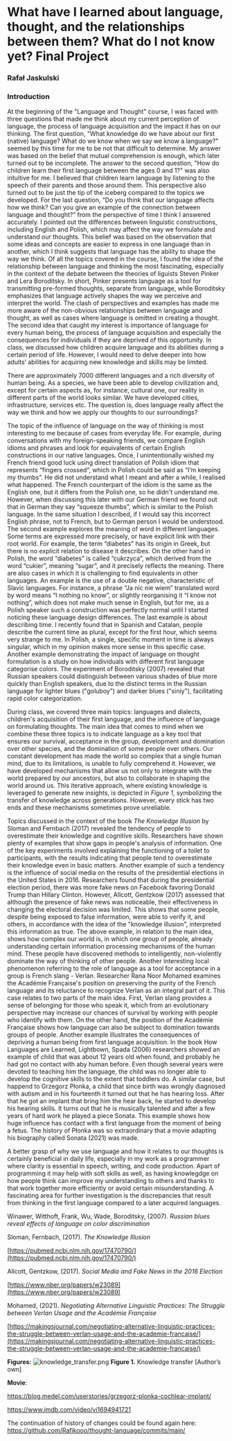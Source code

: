 # What have I learned about language, thought, and the relationships between them? What do I not know yet? Final Project

### Rafał Jaskulski

### Introduction

At the beginning of the "Language and Thought" course, I was faced with three questions that made me think about my
current perception of language, the process of language acquisition and the impact it has on our thinking. The first
question, "What knowledge do we have about our first (native) language? What do we know when we say we know a language?"
seemed by this time for me to be not that difficult to determine. My answer was based on the belief that mutual
comprehension is enough, which later turned out to be incomplete. The answer to the second question, "How do children
learn their first language between the ages 0 and 1?" was also intuitive for me. I believed that children learn language
by listening to the speech of their parents and those around them. This perspective also turned out to be just the tip
of the iceberg compared to the topics we developed. For the last question, “Do you think that our language affects how
we think? Can you give an example of the connection between language and thought?” from the perspective of time I think
I answered accurately. I pointed out the differences between linguistic constructions, including English and Polish,
which may affect the way we formulate and understand our thoughts. This belief was based on the observation that some
ideas and concepts are easier to express in one language than in another, which I think suggests that language has the
ability to shape the way we think. Of all the topics covered in the course, I found the idea of the relationship between
language and thinking the most fascinating, especially in the context of the debate between the theories of liguists
Steven Pinker and Lera Boroditsky. In short, Pinker presents language as a tool for transmitting pre-formed thoughts,
separate from language, while Boroditsky emphasizes that language actively shapes the way we perceive and interpret the
world. The clash of perspectives and examples has made me more aware of the non-obvious relationships between language
and thought, as well as cases where language is omitted in creating a thought. The second idea that caught my interest
is importance of language for every human being, the process of language acquisition and especially the consequences for
individuals if they are deprived of this opportunity. In class, we discussed how children acquire language and its
abilities during a certain period of life. However, I would need to delve deeper into how adults’ abilities for
acquiring new knowledge and skills may be limited.

There are approximately 7000 different languages and a rich diversity of human being. As a species, we have been able to
develop civilization and, except for certain aspects as, for instance, cultural one, our reality in different parts of
the world looks similar. We have developed cities, infrastructure, services etc. The question is, does language really
affect the way we think and how we apply our thoughts to our surroundings?

The topic of the influence of language on the way of thinking is most interesting to me because of cases from everyday
life. For example, during conversations with my foreign-speaking friends, we compare English idioms and phrases and look
for equivalents of certain English constructions in our native languages. Once, I unintentionally wished my French
friend good luck using direct translation of Polish idiom that represents “fingers crossed”, which in Polish could be
said as “I’m keeping my thumbs”. He did not understand what I meant and after a while, I realised what happened. The
French counterpart of the idiom is the same as the English one, but it differs from the Polish one, so he didn't
understand me. However, when discussing this later with our German friend we found out that in German they say “squeeze
thumbs”, which is similar to the Polish language. In the same situation I described, if I would say this incorrect
English phrase, not to French, but to German person I would be understood. The second example explores the meaning of
word in different languages. Some terms are expressed more precisely, or have explicit link with their root world. For
example, the term “diabetes” has its origin in Greek, but there is no explicit relation to disease it describes. On the
other hand in Polish, the word “diabetes” is called “cukrzyca”, which derived from the word “cukier”, meaning “sugar”,
and it precisely reflects the meaning. There are also cases in which it is challenging to find equivalents in other
languages. An example is the use of a double negative, characteristic of Slavic languages. For instance, a phrase “Ja
nic nie wiem” translated word by word means “I nothing no know”, or slightly reorganising it “I know not nothing”, which
does not make much sense in English, but for me, as a Polish speaker such a construction was perfectly normal until I
started noticing these language design differences. The last example is about describing time. I recently found that in
Spanish and Catalan, people describe the current time as plural, except for the first hour, which seems very strange to
me. In Polish, a single, specific moment in time is always singular, which in my opinion makes more sense in this
specific case. Another example demonstrating the impact of language on thought formulation is a study on how individuals
with different first language categorise colors. The experiment of Boroditsky (2007) revealed that Russian speakers
could distinguish between various shades of blue more quickly than English speakers, due to the distinct terms in the
Russian language for lighter blues ("goluboy") and darker blues ("siniy"), facilitating rapid color categorization.

During class, we covered three main topics: languages and dialects, children's acquisition of their first language, and
the influence of language on formulating thoughts. The main idea that comes to mind when we combine these three topics
is to indicate language as a key tool that ensures our survival, acceptance in the group, development and domination
over other species, and the domination of some people over others. Our constant development has made the world so
complex that a single human mind, due to its limitations, is unable to fully comprehend it. However, we have developed
mechanisms that allow us not only to integrate with the world prepared by our ancestors, but also to collaborate in
shaping the world around us. This iterative approach, where existing knowledge is leveraged to generate new insights, is
depicted in *Figure 1*, symbolizing the transfer of knowledge across generations. However, every stick has two ends and
these mechanisms sometimes prove unreliable.

Topics discussed in the context of the book *The Knowledge Illusion* by Sloman and Fernbach (2017) revealed the tendency
of people to overestimate their knowledge and cognitive skills. Researchers have shown plenty of examples that show gaps
in people's analysis of information. One of the key experiments involved explaining the functioning of a toilet to
participants, with the results indicating that people tend to overestimate their knowledge even in basic matters.
Another example of such a tendency is the influence of social media on the results of the presidential elections in the
United States in 2016. Researchers found that during the presidential election period, there was more fake news on
Facebook favoring Donald Trump than Hillary Clinton. However, Allcott, Gentzkow (2017) assessed that although the
presence of fake news was noticeable, their effectiveness in changing the electoral decision was limited. This shows
that some people, despite being exposed to false information, were able to verify it, and others, in accordance with the
idea of the "knowledge illusion", interpreted this information as true. The above example, in relation to the main idea,
shows how complex our world is, in which one group of people, already understanding certain information processing
mechanisms of the human mind. These people have discovered methods to intelligently, non-violently dominate the way of
thinking of other people. Another interesting local phenomenon referring to the role of language as a tool for
acceptance in a group is French slang - Verlan. Researcher Rana Noor Mohamed examines the Académie Française's position
on preserving the purity of the French language and its reluctance to recognize Verlan as an integral part of it. This
case relates to two parts of the main idea. First, Verlan slang provides a sense of belonging for those who speak it,
which from an evolutionary perspective may increase our chances of survival by working with people who identify with
them. On the other hand, the position of the Académie Française shows how language can also be subject to domination
towards groups of people. Another example illustrates the consequences of depriving a human being from first language
acquisition. In the book How Languages are Learned, Lightbown, Spada (2006) researchers showed an example of child that
was about 12 years old when found, and probably he had got no contact with aby human before. Even though several years
were devoted to teaching him the language, the child was no longer able to develop the cognitive skills to the extent
that toddlers do. A similar case, but happend to Grzegorz Płonka, a child that since birth was wrongly diagnosed with
autism and in his fourteenth it turned out that he has hearing loss. After that he got an implant that bring him the
hear back, he started to develop his hearing skills. It turns out that he is musically talented and after a few years of
hard work he played a piece Sonata. This example shows how huge influence has contact with a first language from the
moment of being a fetus. The history of Płonka was so extraordinary that a movie adapting his biography called Sonata
(2021) was made.

A better grasp of why we use language and how it relates to our thoughts is certainly beneficial in daily life,
especially in my work as a programmer where clarity is essential in speech, writing, and code production. Apart of
programming it may help with soft skills as well, as having knowlegdge on how people think can improve my understanding
to others and thanks to that work together more efficiently or avoid certain misunderstanding. A fascinating area for
further investigation is the discrepancies that result from thinking in the first language compared to a later acquired
languages.

Winawer, Witthoft, Frank, Wu, Wade, Boroditsky, (2007). *Russian blues reveal effects of language on color
discrimination*

Sloman, Fernbach, (2017). *The Knowledge Illusion*

[https://pubmed.ncbi.nlm.nih.gov/17470790/](https://pubmed.ncbi.nlm.nih.gov/17470790/)

Allcott, Gentzkow, (2017). *Social Media and Fake News in the 2016 Election*

[https://www.nber.org/papers/w23089](https://www.nber.org/papers/w23089)

Mohamed, (2021). *Negotiating Alternative Linguistic Practices: The Struggle between Verlan Usage and the Académie
Française*

[https://makingsjournal.com/negotiating-alternative-linguistic-practices-the-struggle-between-verlan-usage-and-the-academie-francaise/](https://makingsjournal.com/negotiating-alternative-linguistic-practices-the-struggle-between-verlan-usage-and-the-academie-francaise/)

**Figures:**
![knowledge_transfer.png](What%20have%20I%20learned%20about%20language,%20thoughts,%20and%20%20acb743ba2c6e4f0287c7255bb9d36722/knowledge_transfer.png)
**Figure 1.** Knowledge transfer [Author’s own]

**Movie**:

https://blog.medel.com/userstories/grzegorz-plonka-cochlear-implant/

https://www.imdb.com/video/vi1694941721

The continuation of history of changes could be found again here:
https://github.com/Rafikooo/thought-language/commits/main/
